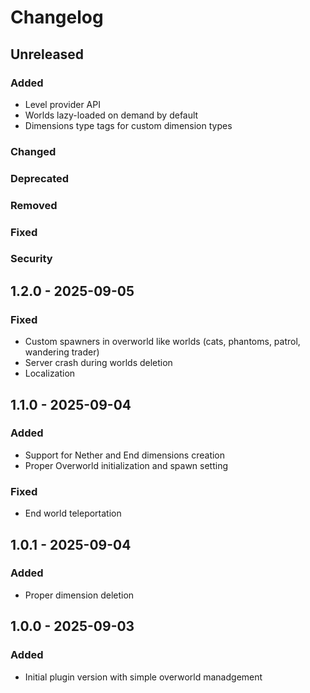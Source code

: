 # Changelog

## Unreleased

### Added

- Level provider API
- Worlds lazy-loaded on demand by default
- Dimensions type tags for custom dimension types

### Changed

### Deprecated

### Removed

### Fixed

### Security

## 1.2.0 - 2025-09-05

### Fixed

- Custom spawners in overworld like worlds (cats, phantoms, patrol, wandering trader)
- Server crash during worlds deletion
- Localization

## 1.1.0 - 2025-09-04

### Added

- Support for Nether and End dimensions creation
- Proper Overworld initialization and spawn setting

### Fixed

- End world teleportation

## 1.0.1 - 2025-09-04

### Added

- Proper dimension deletion

## 1.0.0 - 2025-09-03

### Added

- Initial plugin version with simple overworld manadgement
